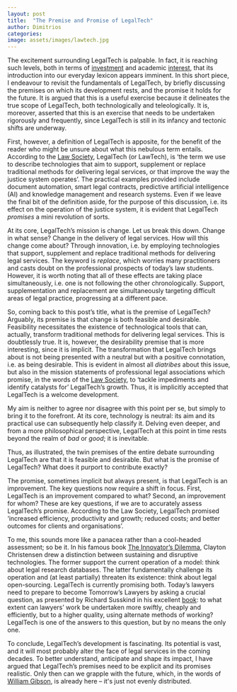 ```yaml
---
layout: post
title:  "The Premise and Promise of LegalTech"
author: Dimitrios
categories: 
image: assets/images/lawtech.jpg
---
```

The excitement surrounding LegalTech is palpable. In fact, it is reaching such levels, both in terms of [investment](https://www.legalcheek.com/2019/10/uk-lawtech-investment-rockets-from-2-5-million-to-62-million-in-just-three-years/#:~:text=Virtual%20Vac%20Scheme-,UK%20lawtech%20investment%20rockets%20from%20%C2%A32.5%20million%20to,million%20in%20just%20three%) and academic [interest](https://www.law.ox.ac.uk/sites/files/oxlaw/oxford_lawtech_adoption_and_training_survey_report_18_march_2.pdf), that its introduction into our everyday lexicon appears imminent. In this short piece, I endeavour to revisit the fundamentals of LegalTech, by briefly discussing the premises on which its development rests, and the promise it holds for the future. It is argued that this is a useful exercise because it delineates the true scope of LegalTech, both technologically and teleologically. It is, moreover, asserted that this is an exercise that needs to be undertaken rigorously and frequently, since LegalTech is still in its infancy and tectonic shifts are underway. 

First, however, a definition of LegalTech is apposite, for the benefit of the reader who might be unsure about what this nebulous term entails. According to the [Law Society](https://www.lawsociety.org.uk/en/campaigns/lawtech/guides/what-is-lawtech#:~:text=Lawtech%20is%20the%20term%20we,document%20automation), LegalTech (or LawTech), is ‘the term we use to describe technologies that aim to support, supplement or replace traditional methods for delivering legal services, or that improve the way the justice system operates’. The practical examples provided include document automation, smart legal contracts, predictive artificial intelligence (AI) and knowledge management and research systems. Even if we leave the final bit of the definition aside, for the purpose of this discussion, i.e. its effect on the operation of the justice system, it is evident that LegalTech *promises* a mini revolution of sorts. 

At its core, LegalTech’s mission is change. Let us break this down. Change in what sense? Change in the delivery of legal services. How will this change come about? Through innovation, i.e. by employing technologies that support, supplement and replace traditional methods for delivering legal services. The keyword is *replace*, which worries many practitioners and casts doubt on the professional prospects of today’s law students. However, it is worth noting that all of these effects are taking place simultaneously, i.e. one is not following the other chronologically. Support, supplementation and replacement are simultaneously targeting difficult areas of legal practice, progressing at a different pace.

So, coming back to this post’s title, what is the premise of LegalTech? Arguably, its premise is that change is both feasible and desirable. Feasibility necessitates the existence of technological tools that can, actually, transform traditional methods for delivering legal services. This is doubtlessly true. It is, however, the desirability premise that is more interesting, since it is implicit. The transformation that LegalTech brings about is not being presented with a neutral but with a positive connotation, i.e. as being desirable. This is evident in almost all *diatribes* about this issue, but also in the mission statements of professional legal associations which promise, in the words of the [Law Society](https://www.lawsociety.org.uk/en/campaigns/lawtech/guides/what-is-lawtech#:~:text=Lawtech%20is%20the%20term%20we,document%20automation), to ‘tackle impediments and identify catalysts for’ LegalTech’s growth. Thus, it is implicitly accepted that LegalTech is a welcome development. 

My aim is neither to agree nor disagree with this point per se, but simply to bring it to the forefront. At its core, technology is neutral: its aim and its practical use can subsequently help classify it. Delving even deeper, and from a more philosophical perspective, LegalTech at this point in time rests beyond the realm of *bad* or *good*; it is inevitable.

Thus, as illustrated, the twin premises of the entire debate surrounding LegalTech are that it is feasible and desirable. But what is the promise of LegalTech? What does it purport to contribute exactly? 

The promise, sometimes implicit but always present, is that LegalTech is an improvement. The key questions now require a shift in focus. First, LegalTech is an improvement compared to what? Second, an improvement for whom? These are key questions, if we are to accurately assess LegalTech’s promise. According to the Law Society, LegalTech promised ‘increased efficiency, productivity and growth; reduced costs; and better outcomes for clients and organisations’. 

To me, this sounds more like a panacea rather than a cool-headed assessment; so be it. In his famous book [The Innovator’s Dilemma](https://claytonchristensen.com/books/the-innovators-dilemma/), Clayton Christensen drew a distinction between sustaining and disruptive technologies. The former support the current operation of a model: think about legal research databases. The latter fundamentally challenge its operation and (at least partially) threaten its existence: think about legal open-sourcing. LegalTech is currently promising both. Today’s lawyers need to prepare to become Tomorrow’s Lawyers by asking a crucial question, as presented by Richard Susskind in his excellent [book](https://www.amazon.co.uk/dp/0198796633/ref=sr_1_2?ie=UTF8&qid=1496314861&sr=8-2&keywords=susskind): to what extent can lawyers’ work be undertaken more swiftly, cheaply and efficiently, but to a higher quality, using alternate methods of working? LegalTech is one of the answers to this question, but by no means the only one. 

To conclude, LegalTech’s development is fascinating. Its potential is vast, and it will most probably alter the face of legal services in the coming decades. To better understand, anticipate and shape its impact, I have argued that LegalTech’s premises need to be explicit and its promises realistic. Only then can we grapple with the future, which, in the words of [William Gibson](https://quoteinvestigator.com/2012/01/24/future-has-arrived/), is already here – it's just not evenly distributed. 


